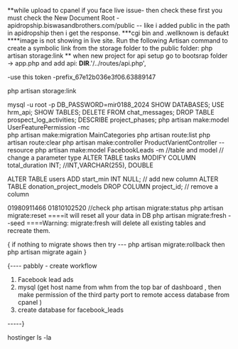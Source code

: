 **while upload to cpanel if you face live issue- then check these first
you must check the  New Document Root - apidropship.biswasandbrothers.com/public  -- like i added public in the path in apidropship then i get the response.
***cgi bin and .wellknown is defaukt
****image is not showing in live site. Run the following Artisan command to create a symbolic link from the storage folder to the public folder:
 php artisan storage:link
** when new project for api setup go to bootsrap folder -> app.php and add
 api: __DIR__.'/../routes/api.php',

 

-use this token
-prefix_67e12b036e3f06.63889147


php artisan storage:link


mysql -u root -p
DB_PASSWORD=mir0188_2024
SHOW DATABASES;
USE hrm_api;
SHOW TABLES;
DELETE FROM chat_messages;
DROP TABLE prospect_log_activities;
DESCRIBE project_phases;
php artisan make:model UserFeaturePermission -mc  
php artisan make:migration MainCategories
php artisan route:list
php artisan route:clear
php artisan make:controller ProductVarientController --resource
php artisan make:model FacebookLeads -m //table and model
// change a parameter type 
ALTER TABLE tasks MODIFY COLUMN total_duration INT; //INT,VARCHAR(255), DOUBLE
<!-- example of adding a timestamp column ----- 
ALTER TABLE prospects ADD COLUMN last_activity TIMESTAMP NULL DEFAULT NULL; -->

ALTER TABLE users ADD start_min INT NULL; // add new column
ALTER TABLE donation_project_models DROP COLUMN project_id; // remove a column

01980911466
01810102520
//check
php artisan migrate:status
php artisan migrate:reset  ====it will reset all your data in DB
php artisan migrate:fresh --seed  ====Warning: migrate:fresh will delete all existing tables and recreate them.

{
    if nothing to migrate shows 
then try --- 
php artisan migrate:rollback 
then
php artisan migrate 
again
}




{----
    pabbly - create workflow 

1. Facebook lead ads
2. mysql  (get host name from whm from the top bar of dashboard , then make permission of the third party port to remote access database  from cpanel )
3. create database for facebook_leads

-----}
<!-- if you want to add a list of rows from mysql database -- select phpmyadmin - select a database - go sql tab and paste like 

INSERT INTO industry_types (industry_type_name	, is_active, created_at, updated_at) VALUES
('Warehouse', true, NOW(), NOW()),
 -->


hostinger
ls -la